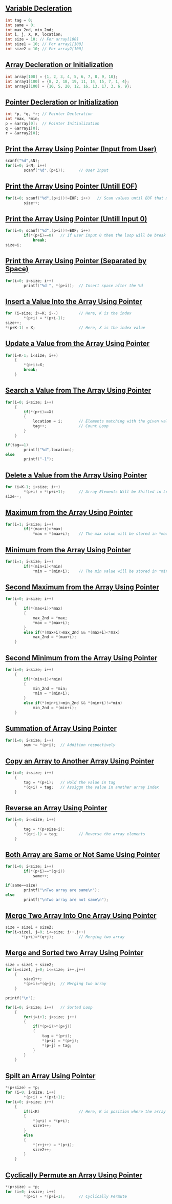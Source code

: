 ## [Variable Decleration](../lab5/16.c)
```c
int tag = 0;
int same = 0;
int max_2nd, min_2nd;
int i, j, X, K, location;
int size = 10; // For array[100]
int size1 = 10; // For array1[100]
int size2 = 10; // For array2[100]
```

## [Array Decleration or Initialization](../lab5/18.c)
```c
int array[100] = {1, 2, 3, 4, 5, 6, 7, 8, 9, 10};
int array1[100] = {8, 2, 18, 19, 11, 14, 15, 7, 1, 4};
int array2[100] = {10, 5, 20, 12, 16, 13, 17, 3, 6, 9};
```

## [Pointer Decleration or Initialization](../lab5/19.c)
```c
int *p, *q, *r; // Pointer Decleration
int *max, *min;
p = &array[0];  // Pointer Initialization
q = &array1[0];
r = &array2[0];
```

## [Print the Array Using Pointer (Input from User)](../lab5/1.c)
```c
scanf("%d",&N);
for(i=0; i<N; i++)
        scanf("%d",(p+i));      // User Input
```

## [Print the Array Using Pointer (Untill EOF)](../lab5/2.c)
```c
for(i=0; scanf("%d",(p+i))!=EOF; i++)   // Scan values until EOF that means until pressed ctrl+Z
        size++;
```

## [Print the Array Using Pointer (Untill Input 0)](../lab5/3.c)
```c
for(i=0; scanf("%d",(p+i))!=EOF; i++)
        if(*(p+i)==0)   // If user input 0 then the loop will be break
            break;
size=i;
```

## [Print the Array Using Pointer (Separated by Space)](../lab5/4.c)
```c
for(i=0; i<size; i++)
        printf("%d ", *(p+i));  // Insert space after the %d
```

## [Insert a Value Into the Array Using Pointer](../lab5/5.c)
```c
for (i=size; i>=K; i--)         // Here, K is the index
        *(p+i) = *(p+i-1);
size++;
*(p+K-1) = X;                   // Here, X is the index value
```

## [Update a Value from the Array Using Pointer](../lab5/6.c)
```c
for(i=K-1; i<size; i++)
    {
        *(p+i)=X;       
        break;
    }
```

## [Search a Value from The Array Using Pointer](../lab5/7.c)
```c
for(i=0; i<size; i++)
    {
        if(*(p+i)==X)
        {
            location = i;       // Elements matching with the given value
            tag++;              // Count Loop
        }
    }

if(tag==1)
        printf("%d",location);
else
        printf("-1");
```

## [Delete a Value from the Array Using Pointer](../lab5/8.c)
```c
for (i=K-1; i<size; i++)
        *(p+i) = *(p+i+1);      // Array Elements Will be Shifted in Left
size--;
```
## [Maximum from the Array Using Pointer](../lab5/9.c)
```c
for(i=1; i<size; i++)
        if(*(max+i)>*max)
            *max = *(max+i);    // The max value will be stored in *max
```

## [Minimum from the Array Using Pointer](../lab5/10.c)
```c
for(i=1; i<size; i++)
        if(*(min+i)<*min)
            *min = *(min+i);    // The min value will be stored in *min
```

## [Second Maximum from the Array Using Pointer](../lab5/11.c)
```c
for(i=0; i<size; i++)
    {
        if(*(max+i)>*max)
        {
            max_2nd = *max;
            *max = *(max+i);
        }
        else if(*(max+i)>max_2nd && *(max+i)<*max)
            max_2nd = *(max+i);
    }
```

## [Second Minimum from the Array Using Pointer](../lab5/12.c)
```c
for(i=0; i<size; i++)
    {
        if(*(min+i)<*min)
        {
            min_2nd = *min;
            *min = *(min+i);
        }
        else if(*(min+i)<min_2nd && *(min+i)!=*min)
            min_2nd = *(min+i);
    }
```

## [Summation of Array Using Pointer](../lab5/13.c)
```c
for(i=0; i<size; i++)
        sum += *(p+i);  // Addition respectively
```

## [Copy an Array to Another Array Using Pointer](../lab5/14.c)
```c
for(i=0; i<size; i++)
    {
        tag = *(p+i);   // Hold the value in tag
        *(q+i) = tag;   // Assiggn the value in another array index
    }
```

## [Reverse an Array Using Pointer](../lab5/15.c)
```c
for(i=0; i<=size; i++)
    {
        tag = *(p+size-i);
        *(q+i-1) = tag;         // Reverse the array elements
    }
```

## [Both Array are Same or Not Same Using Pointer](../lab5/16.c)
```c
for(i=0; i<size; i++)
        if(*(p+i)==*(q+i))
            same++;

if(same==size)
        printf("\nTwo array are same\n");
else
        printf("\nTwo array are not same\n");
```

## [Merge Two Array Into One Array Using Pointer](../lab5/17.c)
```c
size = size1 + size2;
for(i=size1, j=0; i<=size; i++,j++)
       *(p+i)=*(q+j);           // Merging two array
```

## [Merge and Sorted two Array Using Pointer](../lab5/18.c)
```c
size = size1 + size2;
for(i=size1, j=0; i<=size; i++,j++)
    {
        size1++;
        *(p+i)=*(q+j);  // Merging two array
    }
    
printf("\n");

for(i=0; i<size; i++)   // Sorted Loop
    {
        for(j=i+1; j<size; j++)
        {
            if(*(p+i)>*(p+j))
            {
                tag = *(p+i); 
                *(p+i) = *(p+j);
                *(p+j) = tag;
            }
        }
    }
```

## [Spilt an Array Using Pointer](../lab5/19.c)
```c
*(p+size) = *p;
for (i=0; i<size; i++)  
        *(p+i) = *(p+i+1);
for(i=0; i<size; i++)
    {
        if(i<K)                 // Here, K is position where the array will be splited
        {
            *(q+i) = *(p+i);
            size1++;
        }
        else
        {
            *(r+j++) = *(p+i);
            size2++;
        }
    }
```

## [Cyclically Permute an Array Using Pointer](../lab5/20.c)
```c
*(p+size) = *p;
for (i=0; i<size; i++)
        *(p+i) = *(p+i+1);      // Cyclically Permute
```
